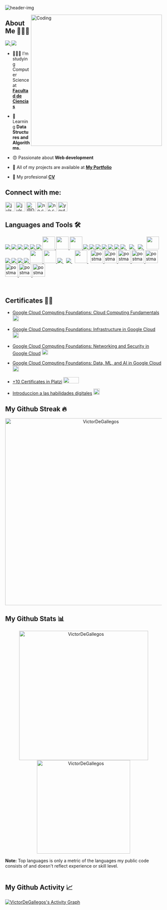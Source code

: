 ![header-img](https://user-images.githubusercontent.com/41756950/192904367-af9145d4-c4b1-44bc-923c-8bbfb9e1ccf8.png)

<body>
  <img align="right" alt="Coding"  width="421px" height="auto" src="https://user-images.githubusercontent.com/41756950/157113862-00b299a3-9298-4ff0-8907-ecd2f085324c.PNG"   />

## About Me 👨🏻‍💻
<a  href="https://github.com/Meghna-DAS/github-profile-views-counter">
    <img src="https://komarev.com/ghpvc/?username=VictorDeGallegos">   <a href="https://github.com/rafacdomin/?tab=follow">
    <img src="https://img.shields.io/github/followers/VictorDeGallegos?label=Follow&style=social" />
  </a>
  
- 🙋🏻‍♂️ I’m studying Computer Science at **[Facultad de Ciencias](https://www.fciencias.unam.mx/)**

- 🧠 Learning **Data Structures and Algorithms.**

- 😍 Passionate about **Web development**

- 💼 All of my projects are available at **[My Portfolio](https://victordegallegos.github.io/My-portfolio/)**

- 📄 My profesional **[CV](https://victordegallegos.github.io/CV/)**


<H2 align="left">
Connect with me:
</H2>
<p align="left">
<a href="https://gitlab.com/VictorDeGallegos" target="blank"><img align="center" src="https://cdn.icon-icons.com/icons2/2415/PNG/512/gitlab_original_logo_icon_146503.png" alt="julsvazquez" height="30" width="30" /></a>
<a href="https://stackoverflow.com/users/15909622/victor-de-gallegoss" target="blank"><img align="center" src="https://cdn.icon-icons.com/icons2/836/PNG/512/Stack_Overflow_icon-icons.com_66761.png" alt="julsvazquez" height="30" width="30" /></a>
<a href="https://twitter.com/De_Gallegos_" target="blank"><img align="center" src="https://cdn.icon-icons.com/icons2/122/PNG/512/twitter_socialnetwork_20007.png" alt="@De_Gallegos" height="30" width="30" /></a>
<a href="https://www.instagram.com/victor_de_gallegos/" target="blank"><img align="center" src="https://cdn.icon-icons.com/icons2/836/PNG/512/Instagram_icon-icons.com_66804.png" alt="no.compila" height="30" width="30" /></a>
<a href="https://www.youtube.com/channel/UCPgYaf3MQe_6MZoe3ZbSxlw" target="blank"><img align="center" src="https://cdn.icon-icons.com/icons2/2631/PNG/512/gmail_new_logo_icon_159149.png" alt="no.compila" height="30" width="30" /></a>
<!-- youtube -->
<a href="https://www.instagram.com/victor_de_gallegos/" target="blank"><img align="center" src="https://cdn.icon-icons.com/icons2/836/PNG/512/Youtube_icon-icons.com_66802.png" alt="youtube" height="30" width="30" /></a>

</p>
<p align="center">
  </p>
</H2>

## Languages and Tools 🛠

<p align="left">
  <a href="https://www.java.com" target="_blank"> <img src="https://icongr.am/devicon/java-original-wordmark.svg?size=40&color=currentColor"/> </a>
  <a href="https://www.python.org" target="_blank"> <img src="https://icongr.am/devicon/python-original.svg?size=40&color=currentColor"/> </a>
  <a href="https://www.typescriptlang.org/" target="_blank"> <img src="https://icongr.am/devicon/typescript-original.svg?size=40&color=currentColor"/> </a>
  <a href="https://devdocs.io/javascript/" target="_blank"> <img src="https://icongr.am/devicon/javascript-original.svg?size=40&color=currentColor"/> </a>
  <a href="https://www.w3.org/html/" target="_blank"> <img src="https://icongr.am/devicon/html5-original.svg?size=40&color=currentColor"/> </a>
  <a href="https://www.w3schools.com/css/" target="_blank"> <img src="https://icongr.am/devicon/css3-original.svg?size=40&color=currentColor"/> </a>
  <a href="https://www.w3schools.com/css/" target="_blank"> <img src="https://img.icons8.com/color/344/sass.png" width="40" height="41"/> </a>
  <a href="https://www.haskell.org/" target="_blank"> <img src="https://img.icons8.com/officel/344/haskell.png" width="40" height="41"/> </a>
  <a href="https://kotlinlang.org/"> <img src="https://img.icons8.com/color/344/kotlin.png" width="40" height="41"/> </a>
  <a href="https://kotlinlang.org/"> <img src="https://icongr.am/devicon/c-original.svg?size=40&color=5c08f7"/> </a>
  <a href="https://docs.microsoft.com/en-us/dotnet/csharp/" target="_blank"> <img src="https://icongr.am/devicon/csharp-original.svg?size=40&color=currentColor"/> </a>
  <a href="https://docs.microsoft.com/en-us/dotnet/csharp/" target="_blank(https://learn.microsoft.com/en-us/cpp/?view=msvc-170)"> <img src="https://icongr.am/devicon/cplusplus-original.svg?size=40&color=currentColor"/> </a>
  <a href="https://git-scm.com/" target="_blank"> <img src="https://icongr.am/devicon/git-original.svg?size=40&color=currentColor"/> </a>
  <a href="https://www.github.com/" target="_blank"> <img src="https://icongr.am/devicon/github-original.svg?size=40&color=currentColor"/> </a>
  <a href="https://about.gitlab.com/company/" target="_blank"> <img src="https://icongr.am/devicon/gitlab-original.svg?size=40&color=currentColor"/> </a>
  <a style="padding-right:8px;" href="https://www.mysql.com/" target="_blank"> <img src="https://icongr.am/devicon/mysql-original-wordmark.svg?size=40&color=currentColor"/> </a>
  <a style="padding-right:8px;" href="https://www.postgresql.org/" target="_blank"> <img src="https://icongr.am/devicon/postgresql-original-wordmark.svg?size=40&color=currentColor"/> </a>
  <a style="padding-right:8px;" href="https://www.mongodb.com/" target="_blank"> <img src="https://icongr.am/devicon/mongodb-original-wordmark.svg?size=40&color=5c08f7"/> </a>
  <a style="padding-right:8px;" href="https://firebase.google.com/?hl=es-419&gclid=Cj0KCQjwj7CZBhDHARIsAPPWv3fizMkr2dIbvRr3wPhqNBjMRNjUt5V6xT2h1azy-t6V3PmL_zC1MpIaAmbsEALw_wcB&gclsrc=aw.ds" target="_blank"> <img src="https://img.icons8.com/color/344/firebase.png" width="40" height="41"/> </a>
  <a href="https://reactjs.org/" target="_blank"> <img src="https://icongr.am/devicon/react-original.svg?size=40&color=currentColor"/> </a>
  <a href="https://www.djangoproject.com/" target="_blank"> <img src="https://icongr.am/devicon/django-original.svg?size=40&color=currentColor"/> </a>
  <a href="https://angular.io/" target="_blank"> <img src="https://icongr.am/devicon/angularjs-original.svg?size=40&color=currentColor"/> </a>
  <a href="https://rubyonrails.org/" target="_blank"> <img src="https://icongr.am/devicon/rails-original-wordmark.svg?size=40&color=currentColor"/> </a>
  <a href="https://spring.io/projects/spring-boot" target="_blank"> <img src="https://img.icons8.com/color//344/spring-logo.png" width="40" height="41"/> </a> 
  <a href="https://getbootstrap.com" target="_blank"> <img src="https://icongr.am/devicon/bootstrap-plain.svg?size=344&color=5c08f7" width="40" height="41"/> </a>
  <a style="padding-right:8px;" href="https://nodejs.org" target="_blank"> <img src="https://icongr.am/devicon/nodejs-original-wordmark.svg?size=40&color=5c08f7"/> </a>
  <a style="padding-right:8px;" href="https://nodejs.org" target="_blank(https://www.npmjs.com/)"> <img src="https://icongr.am/devicon/npm-original-wordmark.svg?size=40&color=5c08f7"/> </a>
  <a style="padding-right:8px;" href="https://cloud.google.com/" target="_blank(https://www.npmjs.com/)"> <img src="https://cdn.icon-icons.com/icons2/2699/PNG/512/google_cloud_logo_icon_171058.png" width="40" height="41"/> </a>
  <a href="https://postman.com" target="_blank"> <img src="https://cdn.icon-icons.com/icons2/3053/PNG/512/postman_macos_bigsur_icon_189815.png" alt="postman" width="40" height="41"/> </a>
  <a href="https://www.figma.com/" target="_blank"> <img src="https://cdn.icon-icons.com/icons2/3053/PNG/512/figma_alt_macos_bigsur_icon_190181.png" alt="postman" width="40" height="41"/> </a>
  <a href="https://code.visualstudio.com/" target="_blank"> <img src="https://cdn.icon-icons.com/icons2/3053/PNG/512/microsoft_visual_studio_code_alt_macos_bigsur_icon_189951.png" alt="postman" width="40" height="41"/> </a>
  <a href="https://developer.android.com/studio" target="_blank"> <img src="https://cdn.icon-icons.com/icons2/3053/PNG/512/android_studio_alt_macos_bigsur_icon_190394.png" alt="postman" width="40" height="41"/> </a>
  <a href="https://www.trello.com/" target="_blank"> <img src="https://cdn.icon-icons.com/icons2/3053/PNG/512/trello_macos_bigsur_icon_189616.png" alt="postman" width="40" height="41"/> </a>
  <a href="https://iterm2.com/" target="_blank"> <img src="https://cdn.icon-icons.com/icons2/3053/PNG/512/iterm_macos_bigsur_icon_189500.png" alt="postman" width="40" height="41"/> </a>
  <a href="https://www.apple.com/mx/macos/monterey/" target="_blank"> <img src="https://cdn.icon-icons.com/icons2/3053/PNG/512/finder_macos_bigsur_icon_190173.png" alt="postman" width="40" height="41"/> </a>
  <a href="https://www.redhat.com/es/topics/linux" target="_blank"> <img src="https://cdn.icon-icons.com/icons2/2415/PNG/512/linux_original_logo_icon_146433.png" alt="postman" width="40" height="41"/> </a>
</p>
<br/>

## Certificates 📃🏅
* [Google Cloud Computing Foundations: Cloud Computing Fundamentals](https://www.cloudskillsboost.google/public_profiles/dfefc8af-f17c-47dd-a3f2-0cfaaebfac05/badges/2582824)   <a style="padding-right:8px;" href="https://www.cloudskillsboost.google/public_profiles/dfefc8af-f17c-47dd-a3f2-0cfaaebfac05/badges/2582824" target="_blank(https://www.npmjs.com/)"> <img src="https://cdn.icon-icons.com/icons2/2699/PNG/512/google_cloud_logo_icon_171058.png" width="20" height="20"/> </a>
* [Google Cloud Computing Foundations: Infrastructure in Google Cloud](https://www.cloudskillsboost.google/public_profiles/dfefc8af-f17c-47dd-a3f2-0cfaaebfac05/badges/2594524)  <a style="padding-right:8px;" href="https://www.cloudskillsboost.google/public_profiles/dfefc8af-f17c-47dd-a3f2-0cfaaebfac05/badges/2594524" target="_blank(https://www.npmjs.com/)"> <img src="https://cdn.icon-icons.com/icons2/2699/PNG/512/google_cloud_logo_icon_171058.png" width="20" height="20"/> </a>

* [Google Cloud Computing Foundations: Networking and Security in Google Cloud](https://www.cloudskillsboost.google/public_profiles/dfefc8af-f17c-47dd-a3f2-0cfaaebfac05/badges/2594524)  <a style="padding-right:8px;" href="https://www.cloudskillsboost.google/public_profiles/dfefc8af-f17c-47dd-a3f2-0cfaaebfac05/badges/2672588" target="_blank(https://www.npmjs.com/)"> <img src="https://cdn.icon-icons.com/icons2/2699/PNG/512/google_cloud_logo_icon_171058.png" width="20" height="20"/> </a>

* [Google Cloud Computing Foundations: Data, ML, and AI in Google Cloud](https://www.cloudskillsboost.google/public_profiles/dfefc8af-f17c-47dd-a3f2-0cfaaebfac05/badges/2690341)  <a style="padding-right:8px;" href="https://www.cloudskillsboost.google/public_profiles/dfefc8af-f17c-47dd-a3f2-0cfaaebfac05/badges/2672588" target="_blank(https://www.npmjs.com/)"> <img src="https://cdn.icon-icons.com/icons2/2699/PNG/512/google_cloud_logo_icon_171058.png" width="20" height="20"/> </a>

* [+10 Certificates in Platzi](https://platzi.com/p/31616045640/) <a> <img src="https://static.platzi.com/static/images/footer/logo.png" width="50" height="20"/> </a>
* [Introduccion a las habilidades digitales](https://santander.skills.anuies.mx/mod/customcert/verify_certificate.php?contextid=219837&code=wRrb8HxQfO&qrcode=1) <a> <img src="https://disruptivo.tv/wp-content/uploads/2020/06/Logo-ANUIES.png" width="20" height="20"/> </a>

## My Github Streak 🔥

<p align="center">
  <img width="600em" src="https://github-readme-streak-stats.herokuapp.com/?user=VictorDeGallegos&theme=algolia&border_radius=20" alt="VictorDeGallegos" />
</p>


## My Github Stats 📊


  
  <p align="center">
  <img width="415em" src="https://github-readme-stats.vercel.app/api?username=VictorDeGallegos&show_icons=true&locale=en&theme=algolia&border_radius=20"                alt="VictorDeGallegos"/>
  <img width="300em" src="https://github-readme-stats.vercel.app/api/top-langs?username=VictorDeGallegos&show_icons=true&locale=en&layout=compact&langs_count=8&&theme=algolia&border_radius=20" alt="VictorDeGallegos"/>
</p>
  <b>Note:</b> Top languages is only a metric of the languages my public code consists of and doesn't reflect experience or skill level.


<br/>
<br/>

## My Github Activity 📈
<a href="https://github.com/VictorDeGallegos/github-readme-activity-graph"><img alt="VictorDeGallegos's Activity Graph" src="https://activity-graph.herokuapp.com/graph?username=VictorDeGallegos&bg_color=0D1117&color=0ab2ec&line=2dbc84&point=FFFFFF&hide_border=true&theme=algolia" /></a>


<br/>
<br/>
</body>
